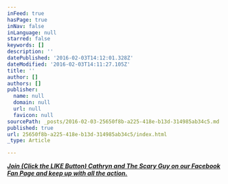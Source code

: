 ```yaml
---
inFeed: true
hasPage: true
inNav: false
inLanguage: null
starred: false
keywords: []
description: ''
datePublished: '2016-02-03T14:12:01.328Z'
dateModified: '2016-02-03T14:11:27.105Z'
title: ''
author: []
authors: []
publisher:
  name: null
  domain: null
  url: null
  favicon: null
sourcePath: _posts/2016-02-03-25650f8b-a225-418e-b13d-314985ab34c5.md
published: true
url: 25650f8b-a225-418e-b13d-314985ab34c5/index.html
_type: Article

---
```

[**_Join (Click the LIKE Button) Cathryn and The Scary Guy on our Facebook Fan Page and keep up with all the action._**][0]

[0]: https://www.facebook.com/thescaryguyfanpage/